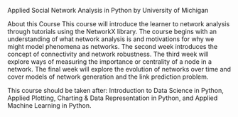 Applied Social Network Analysis in Python
by University of Michigan

About this Course
This course will introduce the learner to network analysis through tutorials using the NetworkX library. The course begins
with an understanding of what network analysis is and motivations for why we might model phenomena as networks. The second
week introduces the concept of connectivity and network robustness. The third week will explore ways of measuring the
importance or centrality of a node in a network. The final week will explore the evolution of networks over time and cover
models of network generation and the link prediction problem. 

This course should be taken after: Introduction to Data Science in Python, Applied Plotting, Charting & 
Data Representation in Python, and Applied Machine Learning in Python.

